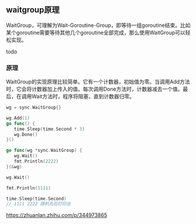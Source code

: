 ## waitgroup原理

WaitGroup，可理解为Wait-Goroutine-Group，即等待一组goroutine结束。比如某个goroutine需要等待其他几个goroutine全部完成，那么使用WaitGroup可以轻松实现。

todo

### 原理

WaitGroup的实现原理比较简单。它有一个计数器，初始值为零。当调用Add方法时，它会将计数器加上传入的值。每次调用Done方法时，计数器减去一个值。最后，在调用Wait方法时，程序将阻塞，直到计数器归零。



```go
wg = sync.WaitGroup{}

wg.Add(1)
go func() {
   time.Sleep(time.Second * 3)
   wg.Done()
}()

go func(wg *sync.WaitGroup) {
   wg.Wait()
   fmt.Println(2222)
}(&wg)

wg.Wait()

fmt.Println(1111)

time.Sleep(time.Second)
// 1111 2222 随机先后打印出
```

https://zhuanlan.zhihu.com/p/344973865